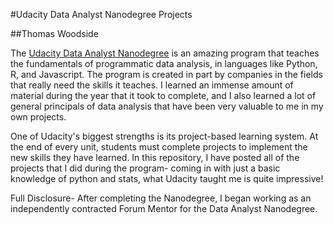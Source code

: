 #Udacity Data Analyst Nanodegree Projects

##Thomas Woodside

The [Udacity Data Analyst Nanodegree](https://github.com/user/repo/blob/branch/other_file.md) is an amazing program that
teaches the fundamentals of programmatic data analysis, in languages like Python, R, and Javascript. The program is 
created in part by companies in the fields that really need the skills it teaches. I learned an immense amount of 
material during the year that it took to complete, and I also learned a lot of general principals of data analysis that
have been very valuable to me in my own projects. 

One of Udacity's biggest strengths is its project-based learning system. At the end of every unit, students must 
complete projects to implement the new skills they have learned. In this repository, I have posted all of the projects
that I did during the program- coming in with just a basic knowledge of python and stats, what Udacity taught me is 
quite impressive!

Full Disclosure- After completing the Nanodegree, I began working as an independently contracted Forum Mentor for the 
Data Analyst Nanodegree.

